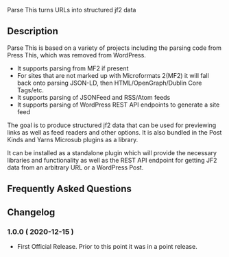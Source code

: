 
Parse This turns URLs into structured jf2 data

## Description

Parse This is based on a variety of projects including the parsing code from Press This, which was removed from WordPress. 

* It supports parsing from MF2 if present
* For sites that are not marked up with Microformats 2(MF2) it will fall back onto parsing JSON-LD, then HTML/OpenGraph/Dublin Core Tags/etc. 
* It supports parsing of JSONFeed and RSS/Atom feeds
* It supports parsing of  WordPress REST API endpoints to generate a site feed

The goal is to produce structured jf2 data that can be used for previewing links as well as feed readers and other options. It is also bundled in the Post Kinds and Yarns Microsub plugins as a library.

It can be installed as a standalone plugin which will provide the necessary libraries and functionality as well as the REST API endpoint for getting JF2 data from an arbitrary URL or a WordPress Post. 

## Frequently Asked Questions



## Changelog

### 1.0.0 ( 2020-12-15 )

* First Official Release. Prior to this point it was in a point release.

